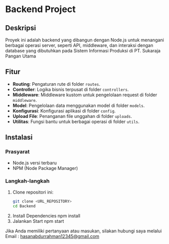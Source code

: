 # Backend Project

## Deskripsi
Proyek ini adalah backend yang dibangun dengan Node.js untuk menangani berbagai operasi server, seperti API, middleware, dan interaksi dengan database yang dibutuhkan pada Sistem Informasi Produksi di PT. Sukaraja Pangan Utama

## Fitur
- **Routing**: Pengaturan rute di folder `routes`.
- **Controller**: Logika bisnis terpusat di folder `controllers`.
- **Middleware**: Middleware kustom untuk pengelolaan request di folder `middleware`.
- **Model**: Pengelolaan data menggunakan model di folder `models`.
- **Konfigurasi**: Konfigurasi aplikasi di folder `config`.
- **Upload File**: Penanganan file unggahan di folder `uploads`.
- **Utilitas**: Fungsi bantu untuk berbagai operasi di folder `utils`.

## Instalasi

### Prasyarat
- Node.js versi terbaru
- NPM (Node Package Manager)

### Langkah-langkah
1. Clone repositori ini:
   ```bash
   git clone <URL_REPOSITORY>
   cd Backend
2. Install Dependencies
   npm install
3. Jalankan Start
   npm start


Jika Anda memiliki pertanyaan atau masukan, silakan hubungi saya melalui Email : hasanabdurrahman12345@gmail.com
